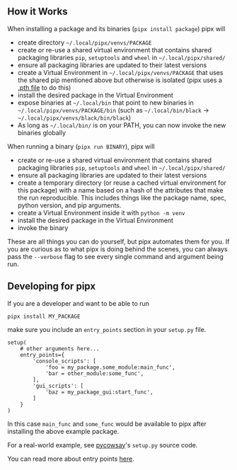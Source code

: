 ## How it Works

When installing a package and its binaries (`pipx install package`) pipx will

- create directory `~/.local/pipx/venvs/PACKAGE`
- create or re-use a shared virtual environment that contains shared packaging libraries `pip`, `setuptools` and `wheel` in `~/.local/pipx/shared/`
- ensure all packaging libraries are updated to their latest versions
- create a Virtual Environment in `~/.local/pipx/venvs/PACKAGE` that uses the shared pip mentioned above but otherwise is isolated (pipx uses a [.pth file]( https://docs.python.org/3/library/site.html) to do this)
- install the desired package in the Virtual Environment
- expose binaries at `~/.local/bin` that point to new binaries in `~/.local/pipx/venvs/PACKAGE/bin` (such as `~/.local/bin/black` -> `~/.local/pipx/venvs/black/bin/black`)
- As long as `~/.local/bin/` is on your PATH, you can now invoke the new binaries globally

When running a binary (`pipx run BINARY`), pipx will

- create or re-use a shared virtual environment that contains shared packaging libraries `pip`, `setuptools` and `wheel` in `~/.local/pipx/shared/`
- ensure all packaging libraries are updated to their latest versions
- create a temporary directory (or reuse a cached virtual environment for this package) with a name based on a hash of the attributes that make the run reproducible. This includes things like the package name, spec, python version, and pip arguments.
- create a Virtual Environment inside it with `python -m venv`
- install the desired package in the Virtual Environment
- invoke the binary

These are all things you can do yourself, but pipx automates them for you. If you are curious as to what pipx is doing behind the scenes, you can always pass the `--verbose` flag to see every single command and argument being run.

## Developing for pipx

If you are a developer and want to be able to run
```
pipx install MY_PACKAGE
```

make sure you include an `entry_points` section in your `setup.py` file.
```
setup(
    # other arguments here...
    entry_points={
        'console_scripts': [
            'foo = my_package.some_module:main_func',
            'bar = other_module:some_func',
        ],
        'gui_scripts': [
            'baz = my_package_gui:start_func',
        ]
    }
)
```

In this case `main_func` and `some_func` would be available to pipx after installing the above example package.

For a real-world example, see [pycowsay](https://github.com/cs01/pycowsay/blob/master/setup.py)'s `setup.py` source code.

You can read more about entry points [here](https://setuptools.readthedocs.io/en/latest/setuptools.html#automatic-script-creation).
